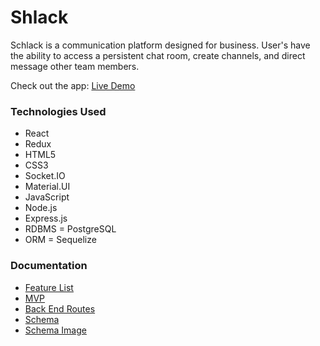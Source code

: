 # Shlack

Schlack is a communication platform designed for business. User's have the ability to access a persistent chat room, create channels, and direct message other team members.

Check out the app: [Live Demo](https://)

### Technologies Used

* React
* Redux
* HTML5
* CSS3
* Socket.IO
* Material.UI
* JavaScript
* Node.js
* Express.js
* RDBMS = PostgreSQL
* ORM = Sequelize

### Documentation

* [Feature List](/documentation/featureList.md)
* [MVP](/documentation/MVP.md)
* [Back End Routes](/documentation/backEndRoutes.md)
* [Schema](/documentation/schema.md)
* [Schema Image](/documentation/schema-diagram.png)
